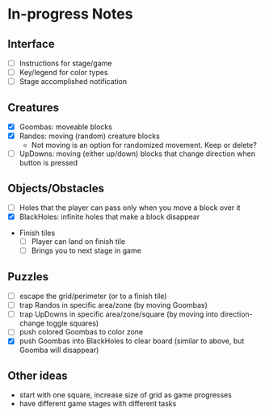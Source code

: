 # In-progress Notes

## Interface
- [ ] Instructions for stage/game
- [ ] Key/legend for color types
- [ ] Stage accomplished notification

## Creatures
- [x] Goombas: moveable blocks
- [x] Randos: moving (random) creature blocks
  * Not moving is an option for randomized movement. Keep or delete?
- [ ] UpDowns: moving (either up/down) blocks that change direction when button is pressed

## Objects/Obstacles
- [ ] Holes that the player can pass only when you move a block over it
- [x] BlackHoles: infinite holes that make a block disappear
* Finish tiles
  - [ ] Player can land on finish tile
  - [ ] Brings you to next stage in game

## Puzzles
- [ ] escape the grid/perimeter (or to a finish tile)
- [ ] trap Randos in specific area/zone (by moving Goombas)
- [ ] trap UpDowns in specific area/zone/square (by moving into direction-change toggle squares)
- [ ] push colored Goombas to color zone
- [x] push Goombas into BlackHoles to clear board (similar to above, but Goomba will disappear)

## Other ideas
* start with one square, increase size of grid as game progresses
* have different game stages with different tasks
